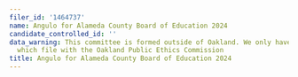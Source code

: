 ```yaml
---
filer_id: '1464737'
name: Angulo for Alameda County Board of Education 2024
candidate_controlled_id: ''
data_warning: This committee is formed outside of Oakland. We only have data on committees
  which file with the Oakland Public Ethics Commission
title: Angulo for Alameda County Board of Education 2024
---
```


